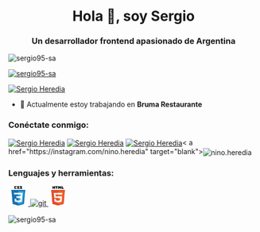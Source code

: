 <h1 align="center">Hola 👋, soy Sergio</h1><h3 align="center">Un desarrollador frontend apasionado de Argentina</h3><p align="left"> <img src="https://komarev.com/ghpvc/?username=sergio95-sa&label=Profile%20views&color=0e75b6&style=flat" alt="sergio95-sa" /> </p>




<p align="left"> <a href="https://github.com/ryo-ma/github-profile-trophy"><img src="https://github-profile-trophy.vercel.app/?username=sergio95-sa" alt="sergio95-sa" /></a> </p>

<p align="left"> <a href="https://twitter.com/sergio heredia" target="blank"><img src="https://img.shields.io/twitter/follow/sergio heredia?logo=twitter&style=for-the-badge" alt="Sergio Heredia" /></a> </p>

- 🔭 Actualmente estoy trabajando en **Bruma Restaurante**

<h3 align="left">Conéctate conmigo:</h3>
<p align="left">
<a href="https://twitter.com/sergio heredia" target="blank"><img align="center" src="https://raw.githubusercontent.com/rahuldkjain/github-profile-readme-generator/master/src/images/icons/Social/twitter.svg" alt="Sergio Heredia" height="30" width="40" /></a>
<a href="https://linkedin.com/in/sergio heredia" target="blank"><img align="center" src="https://raw.githubusercontent.com/rahuldkjain/github-profile-readme-generator/master/src/images/icons/Social/linked-in-alt.svg" alt="Sergio Heredia" height="30" width="40" /></a>
<a href="https://fb.com/sergio heredia" target="blank"><img align="center" src="https://raw.githubusercontent.com/rahuldkjain/github-profile-readme-generator/master/src/images/icons/Social/facebook.svg" alt="Sergio Heredia" height="30" width="40" /></a><
a href="https://instagram.com/nino.heredia" target="blank"><img align="center" src="https://raw.githubusercontent.com/rahuldkjain/github-profile-readme-generator/master/src/images/icons/Social/instagram.svg" alt="nino.heredia" height="30" width="40" / ></a>
</p>

<h3 align="left">Lenguajes y herramientas:</h3><p align="left">
<a href="https://www.w3schools.com/css/" target="_blank" rel="noreferrer"> <img src="https://raw.githubusercontent.com/devicons/devicon/master/icons/css3/css3-original-wordmark.svg" alt="css3" width="40" height="40"/> </a> <a href="https://git-scm.com/" target="_blank" rel="noreferrer"> <img src="https://www.vectorlogo.zone/logos/git-scm/git-scm-icon.svg" alt="git" width="40" height="40"/> </a> <a href="https://www.w3.org/html/" target="_blank" rel="noreferrer"> <img src="https://raw.githubusercontent.com/devicons/devicon/master/icons/html5/html5-original-wordmark.svg" alt="html5" width="40" height="40"/> </a> </p>

<p><img align="center" src="https://github-readme-stats.vercel.app/api/top-langs?username=sergio95-sa&show_icons=true&locale=en&layout=compact" alt="sergio95-sa" /></p>